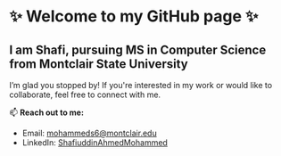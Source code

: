 # ✨ Welcome to my GitHub page ✨
## I am Shafi, pursuing MS in Computer Science from Montclair State University

I’m glad you stopped by! If you're interested in my work or would like to collaborate, feel free to connect with me.

📫 **Reach out to me:**
- Email: [mohammeds6@montclair.edu](mailto:mohammeds6@montclair.edu)
- LinkedIn: [ShafiuddinAhmedMohammed](https://www.linkedin.com/in/shafi13/)
